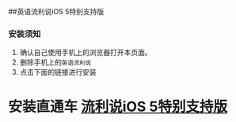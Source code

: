 ##英语流利说iOS 5特别支持版

### 安装须知
1. 确认自己使用手机上的浏览器打开本页面。
1. 删除手机上的`英语流利说`
2. 点击下面的链接进行安装

# 安装直通车 [流利说iOS 5特别支持版](itms-services://?action=download-manifest&url=http://llss.qiniudn.com/engzo2_ios_5_support.plist)  
